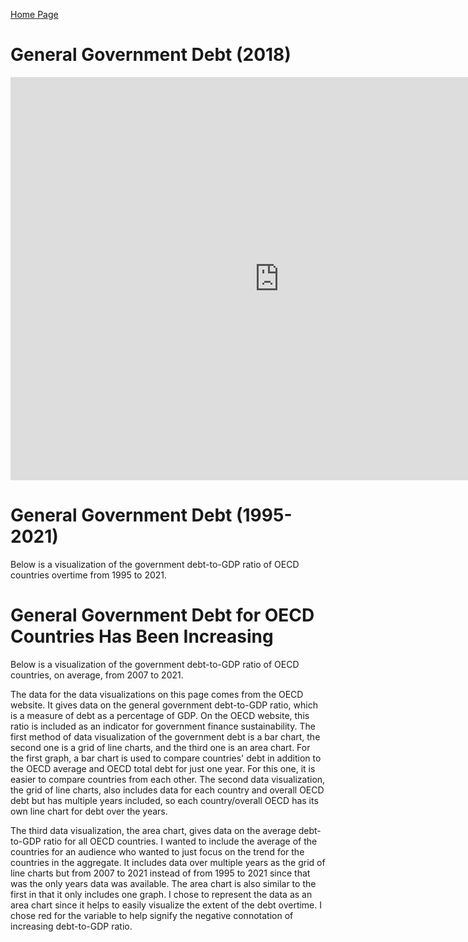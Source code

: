 [Home Page](README.md)

# General Government Debt (2018)
<iframe src="https://data.oecd.org/chart/6XVq" width="860" height="645" style="border: 0" mozallowfullscreen="true" webkitallowfullscreen="true" allowfullscreen="true"><a href="https://data.oecd.org/chart/6XVq" target="_blank">OECD Chart: General government debt, Total, % of GDP, Annual, 2018</a></iframe>


# General Government Debt (1995-2021)
Below is a visualization of the government debt-to-GDP ratio of OECD countries overtime from 1995 to 2021.
<div class="flourish-embed flourish-chart" data-src="visualisation/12578678"><script src="https://public.flourish.studio/resources/embed.js"></script></div>

# General Government Debt for OECD Countries Has Been Increasing
Below is a visualization of the government debt-to-GDP ratio of OECD countries, on average, from 2007 to 2021.
<div class="flourish-embed flourish-chart" data-src="visualisation/12596087"><script src="https://public.flourish.studio/resources/embed.js"></script></div>

The data for the data visualizations on this page comes from the OECD website. It gives data on the  general government debt-to-GDP ratio, which is a measure of debt as a percentage of GDP.  On the OECD website, this ratio is included as an indicator for government finance sustainability. The first method of data visualization of the government debt is a bar chart, the second one is a grid of line charts, and the third one is an area chart. For the first graph, a bar chart is used to compare countries' debt in addition to the OECD average and OECD total debt for just one year. For this one, it is easier to compare countries from each other. The second data visualization,  the grid of line charts, also includes data for each country and overall OECD debt but has multiple years included, so each country/overall OECD has its own line chart for debt over the years. 

The third data visualization, the area chart, gives data on the average debt-to-GDP ratio for all OECD countries. I wanted to include the average of the countries for an audience who wanted to just focus on the trend for the countries in the aggregate.  It includes data over multiple years as the grid of line charts but from 2007 to 2021 instead of from 1995 to 2021 since that was the only years data was available. The area chart is also similar to the first in that it only includes one graph.  I chose to represent the data as an area chart since it helps to easily visualize the extent of the debt overtime.  I chose red for the variable to help signify the negative connotation of increasing debt-to-GDP ratio.
